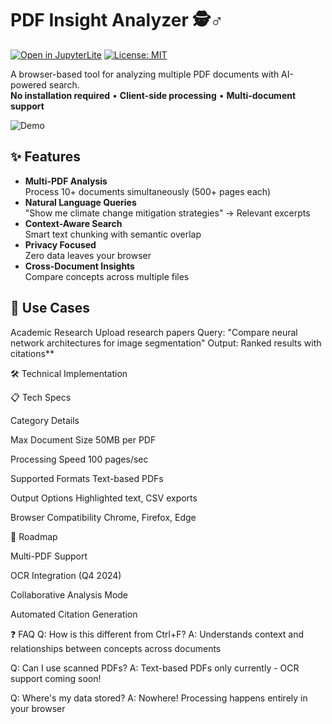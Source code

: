 # PDF Insight Analyzer 🕵️♂️

[![Open in JupyterLite](https://img.shields.io/badge/Launch-JupyterLite-blue)](https://jupyter.org/try-jupyter/lab/)
[![License: MIT](https://img.shields.io/badge/License-MIT-green)](https://opensource.org/licenses/MIT)

A browser-based tool for analyzing multiple PDF documents with AI-powered search.  
**No installation required** • **Client-side processing** • **Multi-document support**

![Demo](https://via.placeholder.com/800x400.png?text=PDF+Query+Demo+Interface)

## ✨ Features

- **Multi-PDF Analysis**  
  Process 10+ documents simultaneously (500+ pages each)
- **Natural Language Queries**  
  "Show me climate change mitigation strategies" → Relevant excerpts
- **Context-Aware Search**  
  Smart text chunking with semantic overlap
- **Privacy Focused**  
  Zero data leaves your browser
- **Cross-Document Insights**  
  Compare concepts across multiple files

## 🚀 Use Cases

Academic Research
Upload research papers
Query: "Compare neural network architectures for image segmentation"
Output: Ranked results with citations**

🛠 Technical Implementation

📋 Tech Specs

Category	Details

Max Document Size	50MB per PDF

Processing Speed	100 pages/sec

Supported Formats	Text-based PDFs

Output Options	Highlighted text, CSV exports

Browser Compatibility	Chrome, Firefox, Edge

🚧 Roadmap

Multi-PDF Support

OCR Integration (Q4 2024)

Collaborative Analysis Mode

Automated Citation Generation

❓ FAQ
Q: How is this different from Ctrl+F?
A: Understands context and relationships between concepts across documents

Q: Can I use scanned PDFs?
A: Text-based PDFs only currently - OCR support coming soon!

Q: Where's my data stored?
A: Nowhere! Processing happens entirely in your browser
